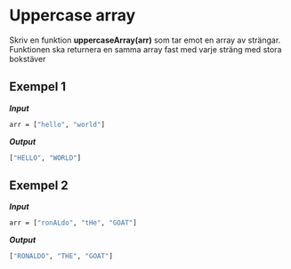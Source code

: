 # Uppercase array

Skriv en funktion **uppercaseArray(arr)** som tar emot en array av strängar. Funktionen ska returnera en samma array fast med varje sträng med stora bokstäver

## Exempel 1

**_Input_**

```bash
arr = ["hello", "world"]
```

**_Output_**

```bash
["HELLO", "WORLD"]
```

## Exempel 2

**_Input_**

```bash
arr = ["ronALdo", "tHe", "GOAT"]
```

**_Output_**

```bash
["RONALDO", "THE", "GOAT"]
```
